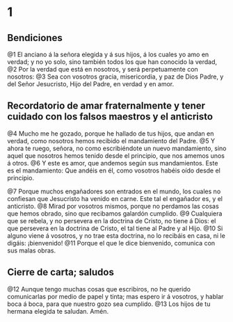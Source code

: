 # 1 
## Bendiciones
@1 El anciano á la señora elegida y á sus hijos, á los cuales yo amo en verdad; y no yo solo, sino también todos los que han conocido la verdad, 
@2 Por la verdad que está en nosotros, y será perpetuamente con nosotros: 
@3 Sea con vosotros gracia, misericordia, y paz de Dios Padre, y del Señor Jesucristo, Hijo del Padre, en verdad y en amor.

## Recordatorio de amar fraternalmente y tener cuidado con los falsos maestros y el anticristo
@4 Mucho me he gozado, porque he hallado de tus hijos, que andan en verdad, como nosotros hemos recibido el mandamiento del Padre. 
@5 Y ahora te ruego, señora, no como escribiéndote un nuevo mandamiento, sino aquel que nosotros hemos tenido desde el principio, que nos amemos unos á otros. 
@6 Y este es amor, que andemos según sus mandamientos. Este es el mandamiento: Que andéis en él, como vosotros habéis oído desde el principio.

@7 Porque muchos engañadores son entrados en el mundo, los cuales no confiesan que Jesucristo ha venido en carne. Este tal el engañador es, y el anticristo. 
@8 Mirad por vosotros mismos, porque no perdamos las cosas que hemos obrado, sino que recibamos galardón cumplido. 
@9 Cualquiera que se rebela, y no persevera en la doctrina de Cristo, no tiene á Dios: el que persevera en la doctrina de Cristo, el tal tiene al Padre y al Hijo. 
@10 Si alguno viene á vosotros, y no trae esta doctrina, no lo recibáis en casa, ni le digáis: ¡bienvenido! 
@11 Porque el que le dice bienvenido, comunica con sus malas obras.

## Cierre de carta; saludos
@12 Aunque tengo muchas cosas que escribiros, no he querido comunicarlas por medio de papel y tinta; mas espero ir á vosotros, y hablar boca á boca, para que nuestro gozo sea cumplido. 
@13 Los hijos de tu hermana elegida te saludan. Amén. 